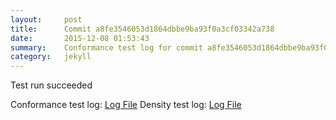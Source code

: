 ```yaml
---
layout:     post
title:      Commit a8fe3546053d1864dbbe9ba93f0a3cf03342a738
date:       2015-12-08 01:53:43
summary:    Conformance test log for commit a8fe3546053d1864dbbe9ba93f0a3cf03342a738.
category:   jekyll
---
```


Test run succeeded

Conformance test log: [Log File](http://s3-us-west-2.amazonaws.com/kraken-e2e-logs/conformance/kraken_a8fe3546053d1864dbbe9ba93f0a3cf03342a738_conformance.log)
Density test log: [Log File](http://s3-us-west-2.amazonaws.com/kraken-e2e-logs/conformance/kraken_a8fe3546053d1864dbbe9ba93f0a3cf03342a738_density.log)
